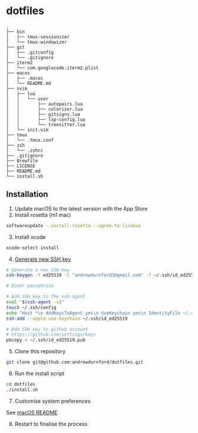 # dotfiles

```
.
├── bin
│   ├── tmux-sessionizer
│   └── tmux-windowizer
├── git
│   ├── .gitconfig
│   └── .gitignore
├── iterm2
│   └── com.googlecode.iterm2.plist
├── macos
│   ├── .macos
│   └── README.md
├── nvim
│   ├── lua
│   │   └── user
│   │       ├── autopairs.lua
│   │       ├── colorizer.lua
│   │       ├── gitsigns.lua
│   │       ├── lsp-config.lua
│   │       └── treesitter.lua
│   └── init.vim
├── tmux
│   └── .tmux.conf
├── zsh
│   └── .zshrc
├── .gitignore
├── Brewfile
├── LICENSE
├── README.md
└── install.sh
```

## Installation

1. Update macOS to the latest version with the App Store
2. Install rosetta (m1 mac)

```bash
softwareupdate --install-rosetta --agree-to-license
```

3. Install xcode

```bash
xcode-select install
```

4. [Generate new SSH key](https://docs.github.com/en/github/authenticating-to-github/generating-a-new-ssh-key-and-adding-it-to-the-ssh-agent)

```bash
# Generate a new SSH key
ssh-keygen -t ed25519 -C "andrewdurnford3@gmail.com" -f ~/.ssh/id_ed25519

# Enter passphrase

# Add SSH key to the ssh-agent
eval "$(ssh-agent -s)"
touch ~/.ssh/config
echo "Host *\n AddKeysToAgent yes\n UseKeychain yes\n IdentityFile ~/.ssh/id_ed25519" | tee ~/.ssh/config
ssh-add --apple-use-keychain ~/.ssh/id_ed25519

# Add SSH key to github account
# https://github.com/settings/keys
pbcopy < ~/.ssh/id_ed25519.pub
```

5. Clone this repository

```bash
git clone git@github.com:andrewdurnford/dotfiles.git
```

6. Run the install script

```bash
cd dotfiles
./install.sh
```

7. Customise system preferences

See [macOS README](./macos/README.md)

8. Restart to finalise the process
